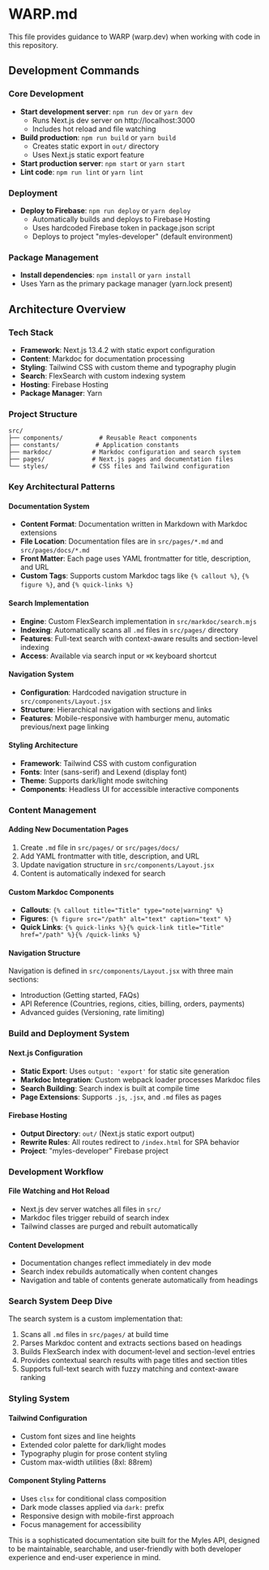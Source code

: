 # WARP.md

This file provides guidance to WARP (warp.dev) when working with code in this repository.

## Development Commands

### Core Development
- **Start development server**: `npm run dev` or `yarn dev`
  - Runs Next.js dev server on http://localhost:3000
  - Includes hot reload and file watching
- **Build production**: `npm run build` or `yarn build`
  - Creates static export in `out/` directory
  - Uses Next.js static export feature
- **Start production server**: `npm start` or `yarn start`
- **Lint code**: `npm run lint` or `yarn lint`

### Deployment
- **Deploy to Firebase**: `npm run deploy` or `yarn deploy`
  - Automatically builds and deploys to Firebase Hosting
  - Uses hardcoded Firebase token in package.json script
  - Deploys to project "myles-developer" (default environment)

### Package Management
- **Install dependencies**: `npm install` or `yarn install`
- Uses Yarn as the primary package manager (yarn.lock present)

## Architecture Overview

### Tech Stack
- **Framework**: Next.js 13.4.2 with static export configuration
- **Content**: Markdoc for documentation processing
- **Styling**: Tailwind CSS with custom theme and typography plugin
- **Search**: FlexSearch with custom indexing system
- **Hosting**: Firebase Hosting
- **Package Manager**: Yarn

### Project Structure
```
src/
├── components/          # Reusable React components
├── constants/          # Application constants
├── markdoc/           # Markdoc configuration and search system
├── pages/             # Next.js pages and documentation files
└── styles/            # CSS files and Tailwind configuration
```

### Key Architectural Patterns

#### Documentation System
- **Content Format**: Documentation written in Markdown with Markdoc extensions
- **File Location**: Documentation files are in `src/pages/*.md` and `src/pages/docs/*.md`
- **Front Matter**: Each page uses YAML frontmatter for title, description, and URL
- **Custom Tags**: Supports custom Markdoc tags like `{% callout %}`, `{% figure %}`, and `{% quick-links %}`

#### Search Implementation
- **Engine**: Custom FlexSearch implementation in `src/markdoc/search.mjs`
- **Indexing**: Automatically scans all `.md` files in `src/pages/` directory
- **Features**: Full-text search with context-aware results and section-level indexing
- **Access**: Available via search input or `⌘K` keyboard shortcut

#### Navigation System
- **Configuration**: Hardcoded navigation structure in `src/components/Layout.jsx`
- **Structure**: Hierarchical navigation with sections and links
- **Features**: Mobile-responsive with hamburger menu, automatic previous/next page linking

#### Styling Architecture
- **Framework**: Tailwind CSS with custom configuration
- **Fonts**: Inter (sans-serif) and Lexend (display font)
- **Theme**: Supports dark/light mode switching
- **Components**: Headless UI for accessible interactive components

### Content Management

#### Adding New Documentation Pages
1. Create `.md` file in `src/pages/` or `src/pages/docs/`
2. Add YAML frontmatter with title, description, and URL
3. Update navigation structure in `src/components/Layout.jsx`
4. Content is automatically indexed for search

#### Custom Markdoc Components
- **Callouts**: `{% callout title="Title" type="note|warning" %}`
- **Figures**: `{% figure src="/path" alt="text" caption="text" %}`
- **Quick Links**: `{% quick-links %}{% quick-link title="Title" href="/path" %}{% /quick-links %}`

#### Navigation Structure
Navigation is defined in `src/components/Layout.jsx` with three main sections:
- Introduction (Getting started, FAQs)
- API Reference (Countries, regions, cities, billing, orders, payments)
- Advanced guides (Versioning, rate limiting)

### Build and Deployment System

#### Next.js Configuration
- **Static Export**: Uses `output: 'export'` for static site generation
- **Markdoc Integration**: Custom webpack loader processes Markdoc files
- **Search Building**: Search index is built at compile time
- **Page Extensions**: Supports `.js`, `.jsx`, and `.md` files as pages

#### Firebase Hosting
- **Output Directory**: `out/` (Next.js static export output)
- **Rewrite Rules**: All routes redirect to `/index.html` for SPA behavior
- **Project**: "myles-developer" Firebase project

### Development Workflow

#### File Watching and Hot Reload
- Next.js dev server watches all files in `src/`
- Markdoc files trigger rebuild of search index
- Tailwind classes are purged and rebuilt automatically

#### Content Development
- Documentation changes reflect immediately in dev mode
- Search index rebuilds automatically when content changes
- Navigation and table of contents generate automatically from headings

### Search System Deep Dive

The search system is a custom implementation that:
1. Scans all `.md` files in `src/pages/` at build time
2. Parses Markdoc content and extracts sections based on headings
3. Builds FlexSearch index with document-level and section-level entries
4. Provides contextual search results with page titles and section titles
5. Supports full-text search with fuzzy matching and context-aware ranking

### Styling System

#### Tailwind Configuration
- Custom font sizes and line heights
- Extended color palette for dark/light modes
- Typography plugin for prose content styling
- Custom max-width utilities (8xl: 88rem)

#### Component Styling Patterns
- Uses `clsx` for conditional class composition
- Dark mode classes applied via `dark:` prefix
- Responsive design with mobile-first approach
- Focus management for accessibility

This is a sophisticated documentation site built for the Myles API, designed to be maintainable, searchable, and user-friendly with both developer experience and end-user experience in mind.
